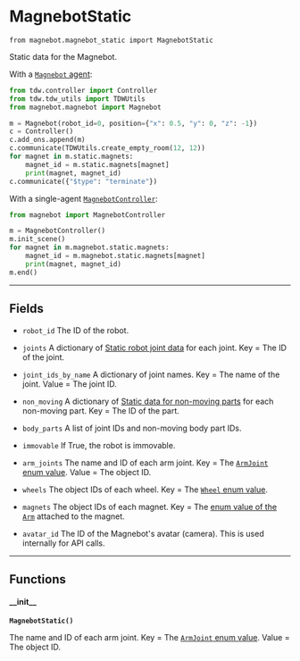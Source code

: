 # MagnebotStatic

`from magnebot.magnebot_static import MagnebotStatic`

Static data for the Magnebot.

With a [`Magnebot` agent](magnebot.md):

```python
from tdw.controller import Controller
from tdw.tdw_utils import TDWUtils
from magnebot.magnebot import Magnebot

m = Magnebot(robot_id=0, position={"x": 0.5, "y": 0, "z": -1})
c = Controller()
c.add_ons.append(m)
c.communicate(TDWUtils.create_empty_room(12, 12))
for magnet in m.static.magnets:
    magnet_id = m.static.magnets[magnet]
    print(magnet, magnet_id)
c.communicate({"$type": "terminate"})
```

With a single-agent [`MagnebotController`](magnebot_controller.md):

```python
from magnebot import MagnebotController

m = MagnebotController()
m.init_scene()
for magnet in m.magnebot.static.magnets:
    magnet_id = m.magnebot.static.magnets[magnet]
    print(magnet, magnet_id)
m.end()
```

***

## Fields

- `robot_id` The ID of the robot.

- `joints` A dictionary of [Static robot joint data](https://github.com/threedworld-mit/tdw/blob/master/Documentation/python/robot_data/joint_static.md) for each joint. Key = The ID of the joint.

- `joint_ids_by_name` A dictionary of joint names. Key = The name of the joint. Value = The joint ID.

- `non_moving` A dictionary of [Static data for non-moving parts](https://github.com/threedworld-mit/tdw/blob/master/Documentation/python/robot_data/non_moving.md) for each non-moving part. Key = The ID of the part.

- `body_parts` A list of joint IDs and non-moving body part IDs.

- `immovable` If True, the robot is immovable.

- `arm_joints` The name and ID of each arm joint. Key = The [`ArmJoint` enum value](arm_joint.md). Value = The object ID.

- `wheels` The object IDs of each wheel. Key = The [`Wheel` enum value](wheel.md).

- `magnets` The object IDs of each magnet. Key = The [enum value of the `Arm`](arm.md) attached to the magnet.

- `avatar_id` The ID of the Magnebot's avatar (camera). This is used internally for API calls.

***

## Functions

#### \_\_init\_\_

**`MagnebotStatic()`**

The name and ID of each arm joint. Key = The [`ArmJoint` enum value](arm_joint.md). Value = The object ID.

